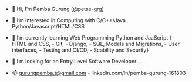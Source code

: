 - 👋 Hi, I’m Pemba Gurung (@petse-grg)

- 👀 I’m interested in Computing with C/C++/Java.. Python/Javascript/HTML/CSS

- 🌱 I’m currently learning Web Programming Python and JaaScript 
      {- HTML and CSS, 
       - Git,
       - Django, 
       - SQL, Models and Migrations, 
       - User interfaces, 
       - Testing and CI/CD, 
       - Scability and Security}

- 💞️ I’m looking for an Entry Level Software Developer ...

- 📫 gurungpemba.t@gmail.com - linkedin.com/in/pemba-gurung-161803

<!---
petse-grg/petse-grg is a ✨ special ✨ repository because its `README.md` (this file) appears on your GitHub profile.
You can click the Preview link to take a look at your changes.
--->
